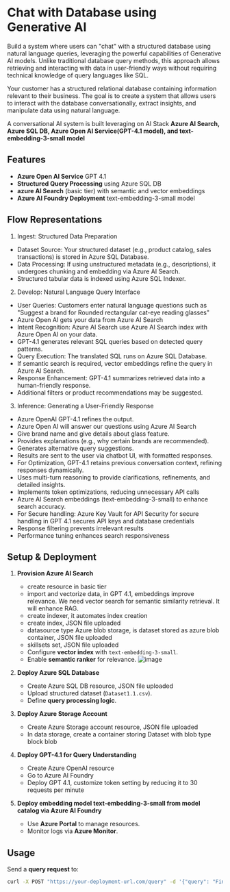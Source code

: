 # Chat with Database using Generative AI  
Build a system where users can "chat" with a structured database using natural language queries, leveraging the powerful capabilities of Generative AI models. Unlike traditional database query methods, this approach allows retrieving and interacting with data in user-friendly ways without requiring technical knowledge of query languages like SQL.

Your customer has a structured relational database containing information relevant to their business. The goal is to create a system that allows users to interact with the database conversationally, extract insights, and manipulate data using natural language.

A conversational AI system is built leveraging on AI Stack **Azure AI Search, Azure SQL DB, Azure Open AI Service(GPT-4.1 model), and text-embedding-3-small model** 

## Features  

-  **Azure Open AI Service**  GPT 4.1 
-  **Structured Query Processing** using Azure SQL DB  
-  **azure AI Search** (basic tier) with semantic and vector embeddings 
-  **Azure AI Foundry Deployment**  text-embedding-3-small model

## Flow Representations
1. Ingest: Structured Data Preparation
- Dataset Source: Your structured dataset (e.g., product catalog, sales transactions) is stored in Azure SQL Database.
- Data Processing: If using unstructured metadata (e.g., descriptions), it undergoes chunking and embedding via Azure AI Search.
- Structured tabular data is indexed using Azure SQL Indexer.

2. Develop: Natural Language Query Interface
- User Queries: Customers enter natural language questions such as "Suggest a brand for Rounded rectangular cat-eye reading glasses"
- Azure Open AI gets your data from Azure AI Search
- Intent Recognition: Azure AI Search use Azure AI Search index with Azure Open AI on your data.
- GPT-4.1 generates relevant SQL queries based on detected query patterns.
- Query Execution: The translated SQL runs on Azure SQL Database.
-	If semantic search is required, vector embeddings refine the query in Azure AI Search.
- Response Enhancement: GPT-4.1 summarizes retrieved data into a human-friendly response.
-	Additional filters or product recommendations may be suggested.

3. Inference: Generating a User-Friendly Response
-	Azure OpenAI GPT-4.1 refines the output.
-	Azure Open AI will answer our questions using Azure AI Search
-	Give brand name and give details about glass feature.
-	Provides explanations (e.g., why certain brands are recommended).
-	Generates alternative query suggestions.
-	Results are sent to the user via chatbot UI, with formatted responses.
-	For Optimization, GPT-4.1 retains previous conversation context, refining responses dynamically.
- Uses multi-turn reasoning to provide clarifications, refinements, and detailed insights.
- Implements token optimizations, reducing unnecessary API calls
- Azure AI Search embeddings (text-embedding-3-small) to enhance search accuracy.
- For Secure handling:	Azure Key Vault for API Security for secure handling in GPT 4.1 secures API keys and database credentials
-	Response filtering prevents irrelevant results
-	Performance tuning enhances search responsiveness

## Setup & Deployment  
1. **Provision Azure AI Search**
   - create resource in basic tier
   - import and vectorize data, in GPT 4.1, embeddings improve relevance. We need vector search for semantic similarity retrieval. It will enhance RAG.
   - create indexer, it automates index creation
   - create index, JSON file uploaded
   - datasource type Azure blob storage, is dataset stored as azure blob container, JSON file uploaded
   - skillsets set, JSON file uploaded
   - Configure **vector index** with `text-embedding-3-small`.  
   - Enable **semantic ranker** for relevance.
     ![image](https://github.com/user-attachments/assets/d90dd0fd-4377-4ce9-bfdb-39790d4e266a)

3. **Deploy Azure SQL Database**
   - Create Azure SQL DB resource, JSON file uploaded
   - Upload structured dataset (`Dataset1.1.csv`).  
   - Define **query processing logic**.

4. **Deploy Azure Storage Account**
   - Create Azure Storage account resource, JSON file uploaded
   - In data storage, create a container storing Dataset with blob type block blob   

5. **Deploy GPT-4.1 for Query Understanding**  
   - Create Azure OpenAI resource  
   - Go to Azure AI Foundry
   - Deploy GPT 4.1, customize token setting by reducing it to 30 requests per minute

6. **Deploy embedding model text-embedding-3-small from model catalog via Azure AI Foundry**  
   - Use **Azure Portal** to manage resources.  
   - Monitor logs via **Azure Monitor**.  

## Usage  
Send a **query request** to:  
```bash
curl -X POST "https://your-deployment-url.com/query" -d '{"query": "Find me sunglasses under $50"}' -H "Content-Type: application/json"
